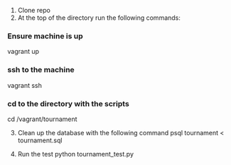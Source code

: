 1. Clone repo
2. At the top of the directory run the following commands:
### Ensure machine is up
vagrant up

### ssh to the machine
vagrant ssh

### cd to the directory with the scripts
cd /vagrant/tournament

3. Clean up the database with the following command
psql tournament < tournament.sql

4. Run the test
python tournament_test.py